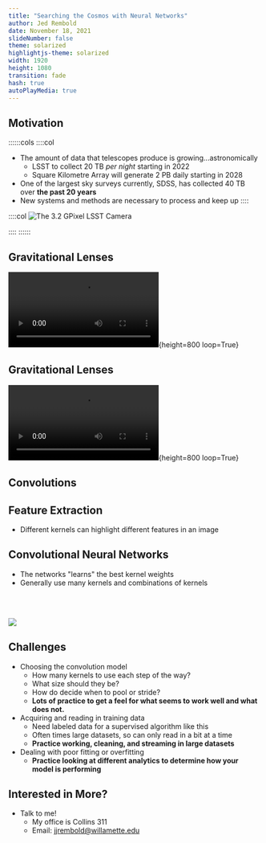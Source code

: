```yaml
---
title: "Searching the Cosmos with Neural Networks"
author: Jed Rembold
date: November 18, 2021
slideNumber: false
theme: solarized
highlightjs-theme: solarized
width: 1920
height: 1080
transition: fade
hash: true
autoPlayMedia: true
---
```



## Motivation
::::::cols
::::col
- The amount of data that telescopes produce is growing...astronomically
	- LSST to collect 20 TB _per night_ starting in 2022
	- Square Kilometre Array will generate 2 PB daily starting in 2028
- One of the largest sky surveys currently, SDSS, has collected 40 TB over **the past 20 years**
- New systems and methods are necessary to process and keep up
::::

::::col
![The 3.2 GPixel LSST Camera](../images/Slam/LSST.webp)

::::
::::::



## Gravitational Lenses
![](../images/Slam/Lensing.mp4){height=800 loop=True}

## Gravitational Lenses
![](../images/Slam/Lensing2.mp4){height=800 loop=True}

## Convolutions
<div class="fig-container" data-file="../images/d3/Convolution_Blur.html" data-scroll="no", data-style="width:100%; display:inline;"></div>

## Feature Extraction
- Different kernels can highlight different features in an image

<div class="fig-container" data-file="../images/d3/Convolution_Sobel.html" data-scroll="no", data-style="width:100%; display:inline;"></div>

## Convolutional Neural Networks
- The networks "learns" the best kernel weights
- Generally use many kernels and combinations of kernels

<br><br>

![](../images/Slam/CNN.svg)

## Challenges
- Choosing the convolution model
	- How many kernels to use each step of the way?
	- What size should they be?
	- How do decide when to pool or stride?
	- **Lots of practice to get a feel for what seems to work well and what does not.**
- Acquiring and reading in training data
	- Need labeled data for a supervised algorithm like this
	- Often times large datasets, so can only read in a bit at a time
	- **Practice working, cleaning, and streaming in large datasets**
- Dealing with poor fitting or overfitting
	- **Practice looking at different analytics to determine how your model is performing**


## Interested in More?
- Talk to me!
	- My office is Collins 311
	- Email: jjrembold@willamette.edu
